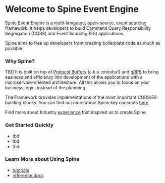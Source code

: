 # Welcome to Spine Event Engine

Spine Event Engine is a multi-language, open-source, event sourcing framework.
It helps developers to build Command Query Responsibility Segregation (CQRS) and Event Sourcing (ES) applications. 

Spine aims to free up developers from creating boilerplate code as much as possible.


### Why Spine?
TBD
It is built on top of [Protocol Buffers](https://developers.google.com/protocol-buffers/docs/overview) (a.k.a. protobuf) and [gRPS](http://www.grpc.io/docs/) to bring easiness and efficiency into development of the applications with a microservice-oriented architecture. All this allows you to focus on your business logic, instead of the plumbing.


The Framework provides implementations of the most important CQRS/ES building blocks. 
You can find out more about Spine key concepts [here](concepts.md).
 
Find more about Industry [experience](prior_art.md) that inspired us to create Spine.

### Get Started Quickly
* tbd
* tbd
* tbd


### Learn More about Using Spine


* <a href="/docs/tutorials/principles.html/">tutorials</a> 
* <a href="/docs/reference/">reference docs</a> 